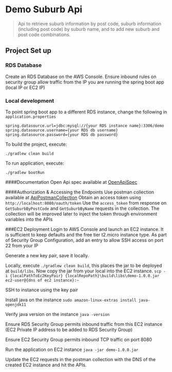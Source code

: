 # Demo Suburb Api
> Api to retrieve suburb information by post code, suburb information (including post code) by suburb name, and to add new suburb and post code combinations.

## Project Set up

### RDS Database
Create an RDS Database on the AWS Console.
Ensure inbound rules on security group allow traffic from the IP you are running the spring boot app (local IP or EC2 IP)

### Local development

To point spring boot app to a different RDS instance, change the following in `application.properties`

`spring.datasource.url=jdbc:mysql://{your RDS instance name}:3306/demo
 spring.datasource.username={your RDS db username}
 spring.datasource.password={your RDS db password}`
 
To build the project, execute:

`./gradlew clean build`

To run application, execute:

`./gradlew bootRun`

####Documentation 
Open Api spec available at [OpenApiSpec](documentation/openapi.yaml)

####Authorization & Accessing the Endpoints
Use postman collection available at [ApiPostmanCollection](postman-collection/Demo-Suburb-Api.postman_collection)
Obtain an access token using `http://localhost:8080/oauth/token` 
Use the `access_token` from response on `GetSuburbByPostCode` and `GetSuburbByName` requests in the collection.
The collection will be improved later to inject the token through environment variables into the APIs

###EC2 Deployment
Login to AWS Console and launch an EC2 instance. It is sufficient to keep defaults and the free tier t2.micro instance type. As part of Security Group Configuration, add an entry to allow SSH access on port 22 from your IP

Generate a new key pair, save it locally. 

Locally, execute `./gradlew clean build`, this places the jar to be deployed at `build/libs`. Now copy the jar from your local into the EC2 instance. 
`scp -i {localPathToEc2KeyPair} {localRepoPath}\build\libs\demo-1.0.0.jar ec2-user@{dns of ec2 instance}:~`

SSH to instance using the key pair

Install java on the instance 
`sudo amazon-linux-extras install java-openjdk11`

Verify java version on the instance
`java -version`

Ensure RDS Security Group permits inbound traffic from this EC2 instance (EC2 Private IP address to be added to RDS Security Group)

Ensure EC2 Security Group permits inbound TCP traffic on port 8080

Run the application on EC2 instance
`java -jar demo-1.0.0.jar`

Update the EC2 requests in the postman collection with the DNS of the created EC2 instance and hit the APIs.